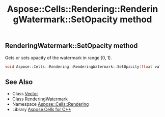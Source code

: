 ﻿---
title: Aspose::Cells::Rendering::RenderingWatermark::SetOpacity method
linktitle: SetOpacity
second_title: Aspose.Cells for C++ API Reference
description: 'Aspose::Cells::Rendering::RenderingWatermark::SetOpacity method. Gets or sets opacity of the watermark in range [0, 1] in C++.'
type: docs
weight: 1100
url: /cpp/aspose.cells.rendering/renderingwatermark/setopacity/
---
## RenderingWatermark::SetOpacity method


Gets or sets opacity of the watermark in range [0, 1].

```cpp
void Aspose::Cells::Rendering::RenderingWatermark::SetOpacity(float value)
```

## See Also

* Class [Vector](../../../aspose.cells/vector/)
* Class [RenderingWatermark](../)
* Namespace [Aspose::Cells::Rendering](../../)
* Library [Aspose.Cells for C++](../../../)

